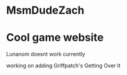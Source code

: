 # MsmDudeZach

<h1>Cool game website</h1>

<p>Lunanom doesnt work currently</p>

<p>working on adding Griffpatch's Getting Over It<p>
